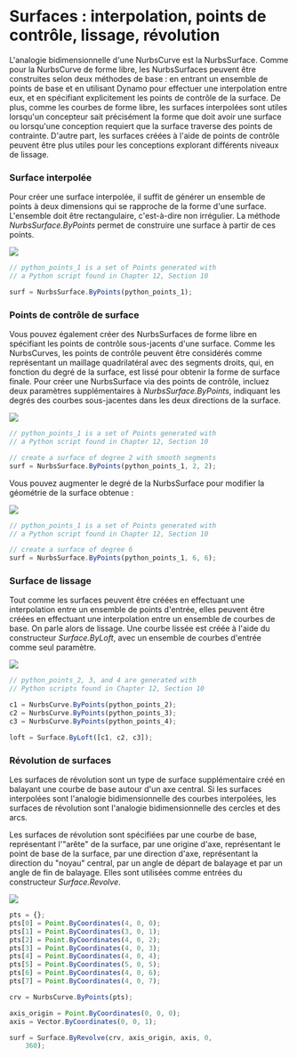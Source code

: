 # Surfaces : interpolation, points de contrôle, lissage, révolution

L'analogie bidimensionnelle d'une NurbsCurve est la NurbsSurface. Comme pour la NurbsCurve de forme libre, les NurbsSurfaces peuvent être construites selon deux méthodes de base : en entrant un ensemble de points de base et en utilisant Dynamo pour effectuer une interpolation entre eux, et en spécifiant explicitement les points de contrôle de la surface. De plus, comme les courbes de forme libre, les surfaces interpolées sont utiles lorsqu'un concepteur sait précisément la forme que doit avoir une surface ou lorsqu'une conception requiert que la surface traverse des points de contrainte. D'autre part, les surfaces créées à l'aide de points de contrôle peuvent être plus utiles pour les conceptions explorant différents niveaux de lissage.

### Surface interpolée

Pour créer une surface interpolée, il suffit de générer un ensemble de points à deux dimensions qui se rapproche de la forme d'une surface. L'ensemble doit être rectangulaire, c'est-à-dire non irrégulier. La méthode _NurbsSurface.ByPoints_ permet de construire une surface à partir de ces points.

![](../images/8-2/6/Surfaces\_01.png)

```js
// python_points_1 is a set of Points generated with
// a Python script found in Chapter 12, Section 10

surf = NurbsSurface.ByPoints(python_points_1);
```

### Points de contrôle de surface

Vous pouvez également créer des NurbsSurfaces de forme libre en spécifiant les points de contrôle sous-jacents d'une surface. Comme les NurbsCurves, les points de contrôle peuvent être considérés comme représentant un maillage quadrilatéral avec des segments droits, qui, en fonction du degré de la surface, est lissé pour obtenir la forme de surface finale. Pour créer une NurbsSurface via des points de contrôle, incluez deux paramètres supplémentaires à _NurbsSurface.ByPoints_, indiquant les degrés des courbes sous-jacentes dans les deux directions de la surface.

![](../images/8-2/6/Surfaces\_02.png)

```js
// python_points_1 is a set of Points generated with
// a Python script found in Chapter 12, Section 10

// create a surface of degree 2 with smooth segments
surf = NurbsSurface.ByPoints(python_points_1, 2, 2);
```

Vous pouvez augmenter le degré de la NurbsSurface pour modifier la géométrie de la surface obtenue :

![](../images/8-2/6/Surfaces\_03.png)

```js
// python_points_1 is a set of Points generated with
// a Python script found in Chapter 12, Section 10

// create a surface of degree 6
surf = NurbsSurface.ByPoints(python_points_1, 6, 6);
```

### Surface de lissage

Tout comme les surfaces peuvent être créées en effectuant une interpolation entre un ensemble de points d'entrée, elles peuvent être créées en effectuant une interpolation entre un ensemble de courbes de base. On parle alors de lissage. Une courbe lissée est créée à l'aide du constructeur _Surface.ByLoft_, avec un ensemble de courbes d'entrée comme seul paramètre.

![](../images/8-2/6/Surfaces\_04.png)

```js
// python_points_2, 3, and 4 are generated with
// Python scripts found in Chapter 12, Section 10

c1 = NurbsCurve.ByPoints(python_points_2);
c2 = NurbsCurve.ByPoints(python_points_3);
c3 = NurbsCurve.ByPoints(python_points_4);

loft = Surface.ByLoft([c1, c2, c3]);
```

### Révolution de surfaces

Les surfaces de révolution sont un type de surface supplémentaire créé en balayant une courbe de base autour d'un axe central. Si les surfaces interpolées sont l'analogie bidimensionnelle des courbes interpolées, les surfaces de révolution sont l'analogie bidimensionnelle des cercles et des arcs.

Les surfaces de révolution sont spécifiées par une courbe de base, représentant l'"arête" de la surface, par une origine d'axe, représentant le point de base de la surface, par une direction d'axe, représentant la direction du "noyau" central, par un angle de départ de balayage et par un angle de fin de balayage. Elles sont utilisées comme entrées du constructeur _Surface.Revolve_.

![](../images/8-2/6/Surfaces\_05.png)

```js
pts = {};
pts[0] = Point.ByCoordinates(4, 0, 0);
pts[1] = Point.ByCoordinates(3, 0, 1);
pts[2] = Point.ByCoordinates(4, 0, 2);
pts[3] = Point.ByCoordinates(4, 0, 3);
pts[4] = Point.ByCoordinates(4, 0, 4);
pts[5] = Point.ByCoordinates(5, 0, 5);
pts[6] = Point.ByCoordinates(4, 0, 6);
pts[7] = Point.ByCoordinates(4, 0, 7);

crv = NurbsCurve.ByPoints(pts);

axis_origin = Point.ByCoordinates(0, 0, 0);
axis = Vector.ByCoordinates(0, 0, 1);

surf = Surface.ByRevolve(crv, axis_origin, axis, 0,
    360);
```
